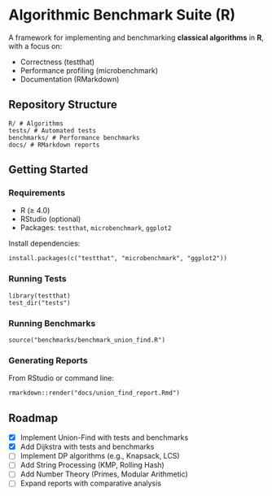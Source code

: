 # Algorithmic Benchmark Suite (R)


A framework for implementing and benchmarking **classical algorithms** in **R**, with a focus on:
- Correctness (testthat)
- Performance profiling (microbenchmark)
- Documentation (RMarkdown)


## Repository Structure
```
R/ # Algorithms
tests/ # Automated tests
benchmarks/ # Performance benchmarks
docs/ # RMarkdown reports
```


## Getting Started


### Requirements
- R (≥ 4.0)
- RStudio (optional)
- Packages: `testthat`, `microbenchmark`, `ggplot2`


Install dependencies:
```
install.packages(c("testthat", "microbenchmark", "ggplot2"))
```


### Running Tests
```
library(testthat)
test_dir("tests")
```


### Running Benchmarks
```
source("benchmarks/benchmark_union_find.R")
```


### Generating Reports
From RStudio or command line:
```
rmarkdown::render("docs/union_find_report.Rmd")
```


## Roadmap
- [x] Implement Union-Find with tests and benchmarks
- [x] Add Dijkstra with tests and benchmarks
- [ ] Implement DP algorithms (e.g., Knapsack, LCS)
- [ ] Add String Processing (KMP, Rolling Hash)
- [ ] Add Number Theory (Primes, Modular Arithmetic)
- [ ] Expand reports with comparative analysis
